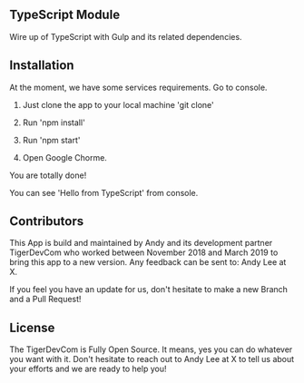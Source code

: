 ## TypeScript Module

Wire up of TypeScript with Gulp and its related dependencies.

## Installation

At the moment, we have some services requirements. Go to console.

1) Just clone the app to your local machine 'git clone'

2) Run 'npm install'

3) Run 'npm start'

4) Open Google Chorme.

You are totally done!

You can see 'Hello from TypeScript' from console.

## Contributors

This App is build and maintained by Andy and its development partner TigerDevCom who worked between November 2018 and March 2019 to bring this app to a new version. Any feedback can be sent to: Andy Lee at X.

If you feel you have an update for us, don't hesitate to make a new Branch and a Pull Request!

## License

The TigerDevCom is Fully Open Source. It means, yes you can do whatever you want with it. Don't hesitate to reach out to Andy Lee at X to tell us about your efforts and we are ready to help you!
